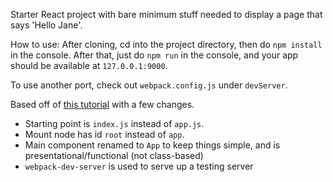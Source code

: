 Starter React project with bare minimum stuff needed to display a page that says 'Hello Jane'. 

How to use: 
After cloning, cd into the project directory, then do `npm install` in the console. 
After that, just do `npm run` in the console, and your app should be available at `127.0.0.1:9000`.

To use another port, check out `webpack.config.js` under `devServer`.

Based off of [this tutorial](http://blog.jakoblind.no/2017/06/22/how-to-setup-a-project-without-create-react-app/) with a few changes.

- Starting point is `index.js` instead of `app.js`. 
- Mount node has id `root` instead of `app`.
- Main component renamed to `App` to keep things simple, and is presentational/functional (not class-based)
- `webpack-dev-server` is used to serve up a testing server
